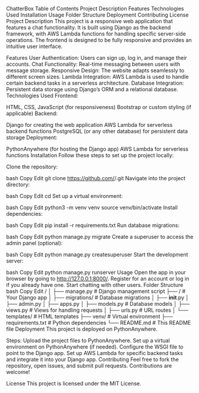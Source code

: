 ChatterBox 
Table of Contents
Project Description
Features
Technologies Used
Installation
Usage
Folder Structure
Deployment
Contributing
License
Project Description
This project is a responsive web application that features a chat functionality. It is built using Django as the backend framework, with AWS Lambda functions for handling specific server-side operations. The frontend is designed to be fully responsive and provides an intuitive user interface.

Features
User Authentication: Users can sign up, log in, and manage their accounts.
Chat Functionality: Real-time messaging between users with message storage.
Responsive Design: The website adapts seamlessly to different screen sizes.
Lambda Integration: AWS Lambda is used to handle certain backend tasks in a serverless architecture.
Database Integration: Persistent data storage using Django’s ORM and a relational database.
Technologies Used
Frontend:

HTML, CSS, JavaScript (for responsiveness)
Bootstrap or custom styling (if applicable)
Backend:

Django for creating the web application
AWS Lambda for serverless backend functions
PostgreSQL (or any other database) for persistent data storage
Deployment:

PythonAnywhere (for hosting the Django app)
AWS Lambda for serverless functions
Installation
Follow these steps to set up the project locally:

Clone the repository:

bash
Copy
Edit
git clone https://github.com/<username>/<project-repository>.git
Navigate into the project directory:

bash
Copy
Edit
cd <project-directory>
Set up a virtual environment:

bash
Copy
Edit
python3 -m venv venv
source venv/bin/activate
Install dependencies:

bash
Copy
Edit
pip install -r requirements.txt
Run database migrations:

bash
Copy
Edit
python manage.py migrate
Create a superuser to access the admin panel (optional):

bash
Copy
Edit
python manage.py createsuperuser
Start the development server:

bash
Copy
Edit
python manage.py runserver
Usage
Open the app in your browser by going to http://127.0.0.1:8000/.
Register for an account or log in if you already have one.
Start chatting with other users.
Folder Structure
bash
Copy
Edit
<project-directory>/
│
├── manage.py                  # Django management script
├── <app-name>/                 # Your Django app
│   ├── migrations/             # Database migrations
│   ├── __init__.py
│   ├── admin.py
│   ├── apps.py
│   ├── models.py              # Database models
│   ├── views.py               # Views for handling requests
│   ├── urls.py                # URL routes
│   └── templates/             # HTML templates
├── venv/                       # Virtual environment
├── requirements.txt            # Python dependencies
└── README.md                   # This README file
Deployment
This project is deployed on PythonAnywhere.

Steps:
Upload the project files to PythonAnywhere.
Set up a virtual environment on PythonAnywhere (if needed).
Configure the WSGI file to point to the Django app.
Set up AWS Lambda for specific backend tasks and integrate it into your Django app.
Contributing
Feel free to fork the repository, open issues, and submit pull requests. Contributions are welcome!

License
This project is licensed under the MIT License.
